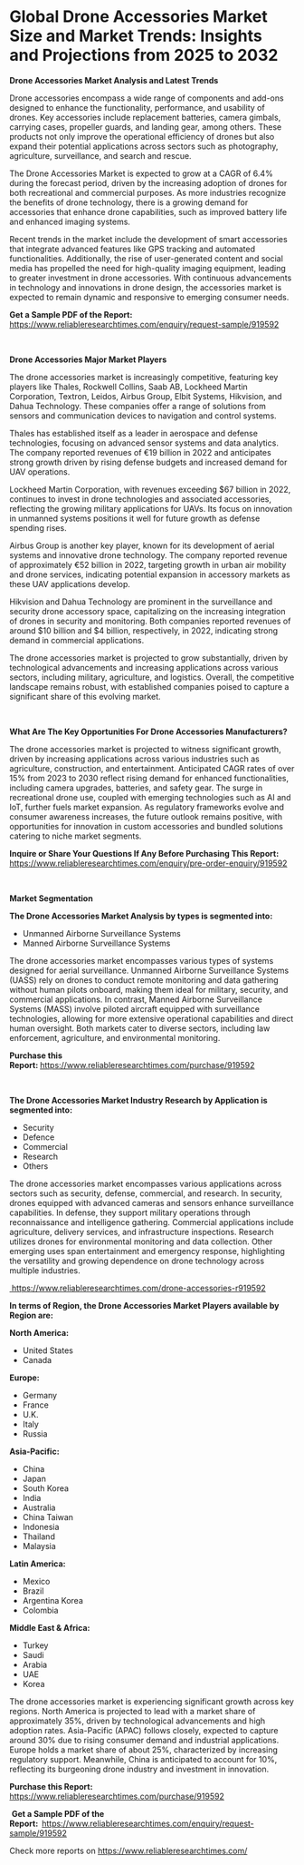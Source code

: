 <p><h1>Global Drone Accessories Market Size and Market Trends: Insights and Projections from 2025 to 2032</h1></p><p><strong>Drone Accessories Market Analysis and Latest Trends</strong></p>
<p><p>Drone accessories encompass a wide range of components and add-ons designed to enhance the functionality, performance, and usability of drones. Key accessories include replacement batteries, camera gimbals, carrying cases, propeller guards, and landing gear, among others. These products not only improve the operational efficiency of drones but also expand their potential applications across sectors such as photography, agriculture, surveillance, and search and rescue.</p><p>The Drone Accessories Market is expected to grow at a CAGR of 6.4% during the forecast period, driven by the increasing adoption of drones for both recreational and commercial purposes. As more industries recognize the benefits of drone technology, there is a growing demand for accessories that enhance drone capabilities, such as improved battery life and enhanced imaging systems. </p><p>Recent trends in the market include the development of smart accessories that integrate advanced features like GPS tracking and automated functionalities. Additionally, the rise of user-generated content and social media has propelled the need for high-quality imaging equipment, leading to greater investment in drone accessories. With continuous advancements in technology and innovations in drone design, the accessories market is expected to remain dynamic and responsive to emerging consumer needs.</p></p>
<p><strong>Get a Sample PDF of the Report:&nbsp;</strong> <a href="https://www.reliableresearchtimes.com/enquiry/request-sample/919592?utm_campaign=2464&utm_medium=2&utm_source=Github&utm_content=ia&utm_term=06042025&utm_id=drone-accessories">https://www.reliableresearchtimes.com/enquiry/request-sample/919592</a></p>
<p>&nbsp;</p>
<p><strong>Drone Accessories Major Market Players</strong></p>
<p><p>The drone accessories market is increasingly competitive, featuring key players like Thales, Rockwell Collins, Saab AB, Lockheed Martin Corporation, Textron, Leidos, Airbus Group, Elbit Systems, Hikvision, and Dahua Technology. These companies offer a range of solutions from sensors and communication devices to navigation and control systems.</p><p>Thales has established itself as a leader in aerospace and defense technologies, focusing on advanced sensor systems and data analytics. The company reported revenues of €19 billion in 2022 and anticipates strong growth driven by rising defense budgets and increased demand for UAV operations.</p><p>Lockheed Martin Corporation, with revenues exceeding $67 billion in 2022, continues to invest in drone technologies and associated accessories, reflecting the growing military applications for UAVs. Its focus on innovation in unmanned systems positions it well for future growth as defense spending rises.</p><p>Airbus Group is another key player, known for its development of aerial systems and innovative drone technology. The company reported revenue of approximately €52 billion in 2022, targeting growth in urban air mobility and drone services, indicating potential expansion in accessory markets as these UAV applications develop.</p><p>Hikvision and Dahua Technology are prominent in the surveillance and security drone accessory space, capitalizing on the increasing integration of drones in security and monitoring. Both companies reported revenues of around $10 billion and $4 billion, respectively, in 2022, indicating strong demand in commercial applications.</p><p>The drone accessories market is projected to grow substantially, driven by technological advancements and increasing applications across various sectors, including military, agriculture, and logistics. Overall, the competitive landscape remains robust, with established companies poised to capture a significant share of this evolving market.</p></p>
<p>&nbsp;</p>
<p><strong>What Are The Key Opportunities For Drone Accessories Manufacturers?</strong></p>
<p><p>The drone accessories market is projected to witness significant growth, driven by increasing applications across various industries such as agriculture, construction, and entertainment. Anticipated CAGR rates of over 15% from 2023 to 2030 reflect rising demand for enhanced functionalities, including camera upgrades, batteries, and safety gear. The surge in recreational drone use, coupled with emerging technologies such as AI and IoT, further fuels market expansion. As regulatory frameworks evolve and consumer awareness increases, the future outlook remains positive, with opportunities for innovation in custom accessories and bundled solutions catering to niche market segments.</p></p>
<p><strong>Inquire or Share Your Questions If Any Before Purchasing This Report:</strong> <a href="https://www.reliableresearchtimes.com/enquiry/pre-order-enquiry/919592?utm_campaign=2464&utm_medium=2&utm_source=Github&utm_content=ia&utm_term=06042025&utm_id=drone-accessories">https://www.reliableresearchtimes.com/enquiry/pre-order-enquiry/919592</a></p>
<p>&nbsp;</p>
<p><strong>Market Segmentation</strong></p>
<p><strong>The Drone Accessories Market Analysis by types is segmented into:</strong></p>
<p><ul><li>Unmanned Airborne Surveillance Systems</li><li>Manned Airborne Surveillance Systems</li></ul></p>
<p><p>The drone accessories market encompasses various types of systems designed for aerial surveillance. Unmanned Airborne Surveillance Systems (UASS) rely on drones to conduct remote monitoring and data gathering without human pilots onboard, making them ideal for military, security, and commercial applications. In contrast, Manned Airborne Surveillance Systems (MASS) involve piloted aircraft equipped with surveillance technologies, allowing for more extensive operational capabilities and direct human oversight. Both markets cater to diverse sectors, including law enforcement, agriculture, and environmental monitoring.</p></p>
<p><strong>Purchase this Report:&nbsp;</strong><a href="https://www.reliableresearchtimes.com/purchase/919592?utm_campaign=2464&utm_medium=2&utm_source=Github&utm_content=ia&utm_term=06042025&utm_id=drone-accessories">https://www.reliableresearchtimes.com/purchase/919592</a></p>
<p>&nbsp;</p>
<p><strong>The Drone Accessories Market Industry Research by Application is segmented into:</strong></p>
<p><ul><li>Security</li><li>Defence</li><li>Commercial</li><li>Research</li><li>Others</li></ul></p>
<p><p>The drone accessories market encompasses various applications across sectors such as security, defense, commercial, and research. In security, drones equipped with advanced cameras and sensors enhance surveillance capabilities. In defense, they support military operations through reconnaissance and intelligence gathering. Commercial applications include agriculture, delivery services, and infrastructure inspections. Research utilizes drones for environmental monitoring and data collection. Other emerging uses span entertainment and emergency response, highlighting the versatility and growing dependence on drone technology across multiple industries.</p></p>
<p><a href="https://www.reliableresearchtimes.com/drone-accessories-r919592?utm_campaign=2464&utm_medium=2&utm_source=Github&utm_content=ia&utm_term=06042025&utm_id=drone-accessories">&nbsp;https://www.reliableresearchtimes.com/drone-accessories-r919592</a></p>
<p><strong>In terms of Region, the Drone Accessories Market Players available by Region are:</strong></p>
<p>
    <p> <strong> North America: </strong>
        <ul>
            <li>United States</li>
            <li>Canada</li>
        </ul>
        </p> 
    <p> <strong> Europe: </strong>
        <ul>
            <li>Germany</li>
            <li>France</li>
            <li>U.K.</li>
            <li>Italy</li>
            <li>Russia</li>
        </ul>
        </p> 
    <p> <strong> Asia-Pacific: </strong>
        <ul>
            <li>China</li>
            <li>Japan</li>
            <li>South Korea</li>
            <li>India</li>
            <li>Australia</li>
            <li>China Taiwan</li>
            <li>Indonesia</li>
            <li>Thailand</li>
            <li>Malaysia</li>
        </ul>
        </p> 
    <p> <strong> Latin America: </strong>
        <ul>
            <li>Mexico</li>
            <li>Brazil</li>
            <li>Argentina Korea</li>
            <li>Colombia</li>
        </ul>
        </p> 
    <p> <strong> Middle East & Africa: </strong>
        <ul>
            <li>Turkey</li>
            <li>Saudi</li>
            <li>Arabia</li>
            <li>UAE</li>
            <li>Korea</li>
        </ul>
    </p>
    </p>
<p><p>The drone accessories market is experiencing significant growth across key regions. North America is projected to lead with a market share of approximately 35%, driven by technological advancements and high adoption rates. Asia-Pacific (APAC) follows closely, expected to capture around 30% due to rising consumer demand and industrial applications. Europe holds a market share of about 25%, characterized by increasing regulatory support. Meanwhile, China is anticipated to account for 10%, reflecting its burgeoning drone industry and investment in innovation.</p></p>
<p><strong>Purchase this Report: </strong><a href="https://www.reliableresearchtimes.com/purchase/919592?utm_campaign=2464&utm_medium=2&utm_source=Github&utm_content=ia&utm_term=06042025&utm_id=drone-accessories">https://www.reliableresearchtimes.com/purchase/919592</a></p>
<p>&nbsp;<strong>Get a Sample PDF of the Report:&nbsp;&nbsp;</strong><a href="https://www.reliableresearchtimes.com/enquiry/request-sample/919592?utm_campaign=2464&utm_medium=2&utm_source=Github&utm_content=ia&utm_term=06042025&utm_id=drone-accessories">https://www.reliableresearchtimes.com/enquiry/request-sample/919592</a></p>
<p><strong></strong></p>
<p>Check more reports on <a href="https://www.reliableresearchtimes.com/?utm_campaign=2464&utm_medium=2&utm_source=Github&utm_content=ia&utm_term=06042025&utm_id=drone-accessories">https://www.reliableresearchtimes.com/</a></p>